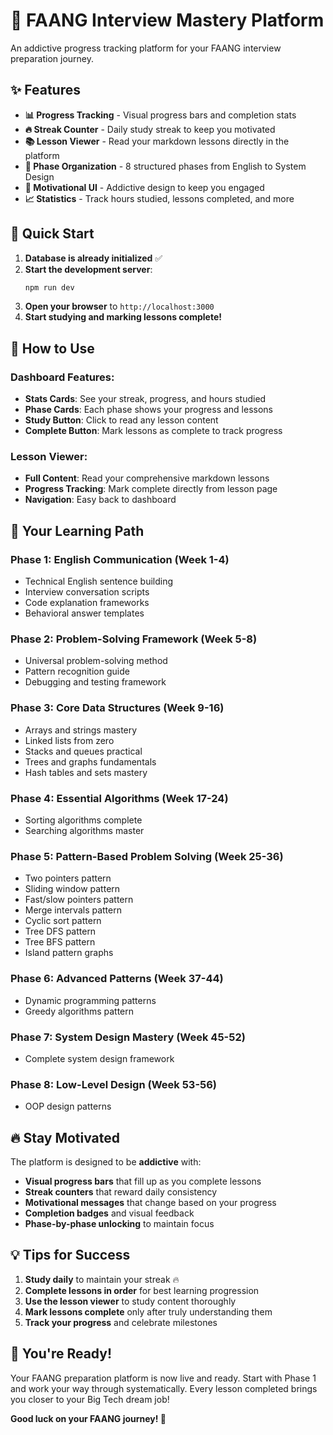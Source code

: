 # 🚀 FAANG Interview Mastery Platform

An addictive progress tracking platform for your FAANG interview preparation journey.

## ✨ Features

- **📊 Progress Tracking** - Visual progress bars and completion stats
- **🔥 Streak Counter** - Daily study streak to keep you motivated  
- **📚 Lesson Viewer** - Read your markdown lessons directly in the platform
- **🎯 Phase Organization** - 8 structured phases from English to System Design
- **💪 Motivational UI** - Addictive design to keep you engaged
- **📈 Statistics** - Track hours studied, lessons completed, and more

## 🚀 Quick Start

1. **Database is already initialized** ✅
2. **Start the development server**:
   ```bash
   npm run dev
   ```
3. **Open your browser** to `http://localhost:3000`
4. **Start studying and marking lessons complete!**

## 📱 How to Use

### Dashboard Features:
- **Stats Cards**: See your streak, progress, and hours studied
- **Phase Cards**: Each phase shows your progress and lessons
- **Study Button**: Click to read any lesson content
- **Complete Button**: Mark lessons as complete to track progress

### Lesson Viewer:
- **Full Content**: Read your comprehensive markdown lessons
- **Progress Tracking**: Mark complete directly from lesson page
- **Navigation**: Easy back to dashboard

## 🎯 Your Learning Path

### Phase 1: English Communication (Week 1-4)
- Technical English sentence building
- Interview conversation scripts  
- Code explanation frameworks
- Behavioral answer templates

### Phase 2: Problem-Solving Framework (Week 5-8)
- Universal problem-solving method
- Pattern recognition guide
- Debugging and testing framework

### Phase 3: Core Data Structures (Week 9-16)
- Arrays and strings mastery
- Linked lists from zero
- Stacks and queues practical
- Trees and graphs fundamentals
- Hash tables and sets mastery

### Phase 4: Essential Algorithms (Week 17-24)
- Sorting algorithms complete
- Searching algorithms master

### Phase 5: Pattern-Based Problem Solving (Week 25-36)
- Two pointers pattern
- Sliding window pattern
- Fast/slow pointers pattern
- Merge intervals pattern
- Cyclic sort pattern
- Tree DFS pattern
- Tree BFS pattern
- Island pattern graphs

### Phase 6: Advanced Patterns (Week 37-44)
- Dynamic programming patterns
- Greedy algorithms pattern

### Phase 7: System Design Mastery (Week 45-52)
- Complete system design framework

### Phase 8: Low-Level Design (Week 53-56)
- OOP design patterns

## 🔥 Stay Motivated

The platform is designed to be **addictive** with:
- **Visual progress bars** that fill up as you complete lessons
- **Streak counters** that reward daily consistency
- **Motivational messages** that change based on your progress
- **Completion badges** and visual feedback
- **Phase-by-phase unlocking** to maintain focus

## 💡 Tips for Success

1. **Study daily** to maintain your streak 🔥
2. **Complete lessons in order** for best learning progression
3. **Use the lesson viewer** to study content thoroughly
4. **Mark lessons complete** only after truly understanding them
5. **Track your progress** and celebrate milestones

## 🎉 You're Ready!

Your FAANG preparation platform is now live and ready. Start with Phase 1 and work your way through systematically. Every lesson completed brings you closer to your Big Tech dream job!

**Good luck on your FAANG journey! 🚀**
